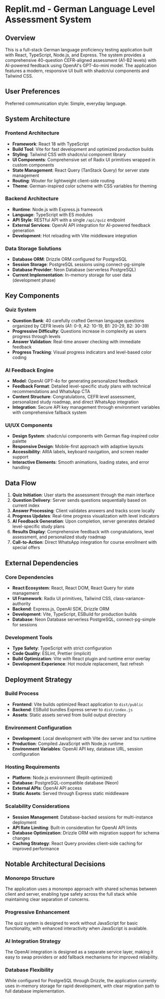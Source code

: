 # Replit.md - German Language Level Assessment System

## Overview

This is a full-stack German language proficiency testing application built with React, TypeScript, Node.js, and Express. The system provides a comprehensive 40-question CEFR-aligned assessment (A1-B2 levels) with AI-powered feedback using OpenAI's GPT-4o-mini model. The application features a modern, responsive UI built with shadcn/ui components and Tailwind CSS.

## User Preferences

Preferred communication style: Simple, everyday language.

## System Architecture

### Frontend Architecture
- **Framework**: React 18 with TypeScript
- **Build Tool**: Vite for fast development and optimized production builds
- **Styling**: Tailwind CSS with shadcn/ui component library
- **UI Components**: Comprehensive set of Radix UI primitives wrapped in custom components
- **State Management**: React Query (TanStack Query) for server state management
- **Routing**: Wouter for lightweight client-side routing
- **Theme**: German-inspired color scheme with CSS variables for theming

### Backend Architecture
- **Runtime**: Node.js with Express.js framework
- **Language**: TypeScript with ES modules
- **API Style**: RESTful API with a single `/api/quiz` endpoint
- **External Services**: OpenAI API integration for AI-powered feedback generation
- **Development**: Hot reloading with Vite middleware integration

### Data Storage Solutions
- **Database ORM**: Drizzle ORM configured for PostgreSQL
- **Session Storage**: PostgreSQL sessions using connect-pg-simple
- **Database Provider**: Neon Database (serverless PostgreSQL)
- **Current Implementation**: In-memory storage for user data (development phase)

## Key Components

### Quiz System
- **Question Bank**: 40 carefully crafted German language questions organized by CEFR levels (A1: 0-9, A2: 10-19, B1: 20-29, B2: 30-39)
- **Progressive Difficulty**: Questions increase in complexity as users progress through levels
- **Answer Validation**: Real-time answer checking with immediate feedback
- **Progress Tracking**: Visual progress indicators and level-based color coding

### AI Feedback Engine
- **Model**: OpenAI GPT-4o for generating personalized feedback
- **Feedback Format**: Detailed level-specific study plans with technical recommendations and WhatsApp CTA
- **Content Structure**: Congratulations, CEFR level assessment, personalized study roadmap, and direct WhatsApp integration
- **Integration**: Secure API key management through environment variables with comprehensive fallback system

### UI/UX Components
- **Design System**: shadcn/ui components with German flag-inspired color palette
- **Responsive Design**: Mobile-first approach with adaptive layouts
- **Accessibility**: ARIA labels, keyboard navigation, and screen reader support
- **Interactive Elements**: Smooth animations, loading states, and error handling

## Data Flow

1. **Quiz Initiation**: User starts the assessment through the main interface
2. **Question Delivery**: Server sends questions sequentially based on current index
3. **Answer Processing**: Client validates answers and tracks score locally
4. **Progress Updates**: Real-time progress visualization with level indicators
5. **AI Feedback Generation**: Upon completion, server generates detailed level-specific study plans
6. **Results Display**: Comprehensive feedback with congratulations, level assessment, and personalized study roadmap
7. **Call-to-Action**: Direct WhatsApp integration for course enrollment with special offers

## External Dependencies

### Core Dependencies
- **React Ecosystem**: React, React DOM, React Query for state management
- **UI Framework**: Radix UI primitives, Tailwind CSS, class-variance-authority
- **Backend**: Express.js, OpenAI SDK, Drizzle ORM
- **Development**: Vite, TypeScript, ESBuild for production builds
- **Database**: Neon Database serverless PostgreSQL, connect-pg-simple for sessions

### Development Tools
- **Type Safety**: TypeScript with strict configuration
- **Code Quality**: ESLint, Prettier (implicit)
- **Build Optimization**: Vite with React plugin and runtime error overlay
- **Development Experience**: Hot module replacement, fast refresh

## Deployment Strategy

### Build Process
- **Frontend**: Vite builds optimized React application to `dist/public`
- **Backend**: ESBuild bundles Express server to `dist/index.js`
- **Assets**: Static assets served from build output directory

### Environment Configuration
- **Development**: Local development with Vite dev server and tsx runtime
- **Production**: Compiled JavaScript with Node.js runtime
- **Environment Variables**: OpenAI API key, database URL, session configuration

### Hosting Requirements
- **Platform**: Node.js environment (Replit-optimized)
- **Database**: PostgreSQL-compatible database (Neon)
- **External APIs**: OpenAI API access
- **Static Assets**: Served through Express static middleware

### Scalability Considerations
- **Session Management**: Database-backed sessions for multi-instance deployment
- **API Rate Limiting**: Built-in consideration for OpenAI API limits
- **Database Optimization**: Drizzle ORM with migration support for schema changes
- **Caching Strategy**: React Query provides client-side caching for improved performance

## Notable Architectural Decisions

### Monorepo Structure
The application uses a monorepo approach with shared schemas between client and server, enabling type safety across the full stack while maintaining clear separation of concerns.

### Progressive Enhancement
The quiz system is designed to work without JavaScript for basic functionality, with enhanced interactivity when JavaScript is available.

### AI Integration Strategy
The OpenAI integration is designed as a separate service layer, making it easy to swap providers or add fallback mechanisms for improved reliability.

### Database Flexibility
While configured for PostgreSQL through Drizzle, the application currently uses in-memory storage for rapid development, with clear migration path to full database implementation.